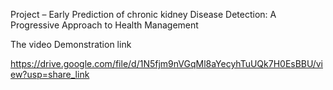 Project – 
Early Prediction of chronic kidney Disease Detection: A Progressive Approach to Health Management

The video Demonstration link 

https://drive.google.com/file/d/1N5fjm9nVGqMl8aYecyhTuUQk7H0EsBBU/view?usp=share_link

